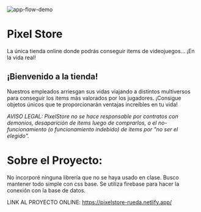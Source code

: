 ![app-flow-demo](./flowDemo.gif)

# Pixel Store

La única tienda online donde podrás conseguir items de videojuegos... ¡En la vida real!

## ¡Bienvenido a la tienda!

Nuestros empleados arriesgan sus vidas viajando a distintos multiversos para conseguir los items más valorados por los jugadores.
¡Consigue objetos únicos que te proporcionarán ventajas increíbles en tu vida!

_AVISO LEGAL: PixelStore no se hace responsable por contratos con demonios, desaparición de items luego de comprarlos, o el no-funcionamiento (o funcionamiento indebido) de items por "no ser el elegido"._

# Sobre el Proyecto:

No incorporé ninguna librería que no se haya usado en clase. Busco mantener todo simple con css base.
Se utiliza firebase para hacer la conexión con la base de datos.

LINK AL PROYECTO ONLINE: https://pixelstore-rueda.netlify.app/